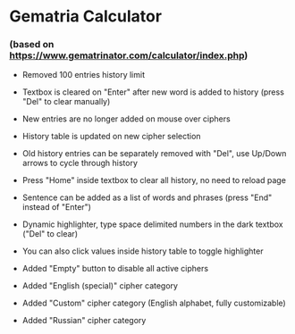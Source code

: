 # Gematria Calculator
### (based on https://www.gematrinator.com/calculator/index.php)

- Removed 100 entries history limit
- Textbox is cleared on "Enter" after new word is added to history (press "Del" to clear manually)
- New entries are no longer added on mouse over ciphers
- History table is updated on new cipher selection

- Old history entries can be separately removed with "Del", use Up/Down arrows to cycle through history
- Press "Home" inside textbox to clear all history, no need to reload page

- Sentence can be added as a list of words and phrases (press "End" instead of "Enter")

- Dynamic highlighter, type space delimited numbers in the dark textbox ("Del" to clear)
- You can also click values inside history table to toggle highlighter

- Added "Empty" button to disable all active ciphers
- Added "English (special)" cipher category
- Added "Custom" cipher category (English alphabet, fully customizable)
- Added "Russian" cipher category
